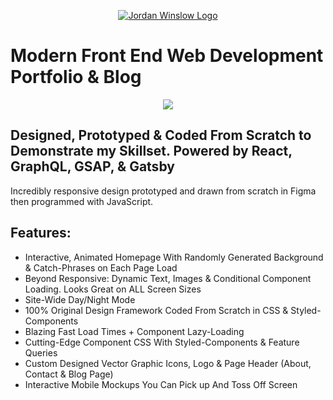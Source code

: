 <p align="center">
  <a href="https://modern-web-design-showcase-1.netlify.com/">
    <img alt="Jordan Winslow Logo" src="https://gdurl.com/q7oI" />
  </a>
</p>

# Modern Front End Web Development Portfolio & Blog

<div align="center">
  
![](https://media.giphy.com/media/LmsBGGkd3zo7i3JnpT/giphy.gif)

</div>

## Designed, Prototyped & Coded From Scratch to Demonstrate my Skillset. Powered by React, GraphQL, GSAP, & Gatsby

Incredibly responsive design prototyped and drawn from scratch in Figma then programmed with JavaScript.

## Features:

<ul>
<li>Interactive, Animated Homepage With Randomly Generated Background & Catch-Phrases on Each Page Load</li>
<li>Beyond Responsive: Dynamic Text, Images & Conditional Component Loading. Looks Great on ALL Screen Sizes</li>
<li>Site-Wide Day/Night Mode</li>
<li>100% Original Design Framework Coded From Scratch in CSS & Styled-Components</li>
<li>Blazing Fast Load Times + Component Lazy-Loading</li>
<li>Cutting-Edge Component CSS With Styled-Components & Feature Queries</li>
<li>Custom Designed Vector Graphic Icons, Logo & Page Header (About, Contact & Blog Page)</li>
<li>Interactive Mobile Mockups You Can Pick up And Toss Off Screen</li>
</ul>

